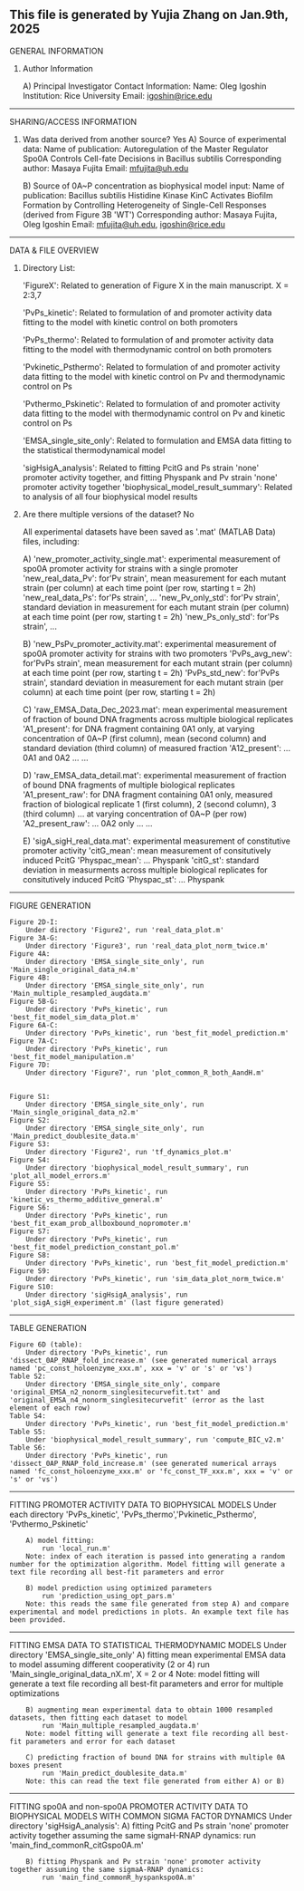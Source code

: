 This file is generated by Yujia Zhang on Jan.9th, 2025
-------------------------------------------------------------------------------------------------------------------------------------------------------
GENERAL INFORMATION

1. Author Information

	A) Principal Investigator Contact Information:
		Name: Oleg Igoshin
		Institution: Rice University 
		Email: igoshin@rice.edu

-------------------------------------------------------------------------------------------------------------------------------------------------------
SHARING/ACCESS INFORMATION

1. Was data derived from another source? Yes
	A) Source of experimental data:
		Name of publication: Autoregulation of the Master Regulator Spo0A Controls Cell-fate Decisions in Bacillus subtilis
		Corresponding author: Masaya Fujita
		Email: mfujita@uh.edu

	B) Source of 0A~P concentration as biophysical model input: 
		Name of publication: Bacillus subtilis Histidine Kinase KinC Activates Biofilm Formation by Controlling Heterogeneity of Single-Cell Responses (derived from Figure 3B 'WT')
		Corresponding author: Masaya Fujita, Oleg Igoshin
		Email: mfujita@uh.edu, igoshin@rice.edu

-------------------------------------------------------------------------------------------------------------------------------------------------------
DATA & FILE OVERVIEW

1. Directory List: 

	'FigureX': Related to generation of Figure X in the main manuscript. X = 2:3,7

	'PvPs_kinetic': Related to formulation of and promoter activity data fitting to the model with kinetic control on both promoters

	'PvPs_thermo': Related to formulation of and promoter activity data fitting to the model with thermodynamic control on both promoters

	'Pvkinetic_Psthermo': Related to formulation of and promoter activity data fitting to the model with kinetic control on Pv and thermodynamic control on Ps

	'Pvthermo_Pskinetic': Related to formulation of and promoter activity data fitting to the model with thermodynamic control on Pv and kinetic control on Ps

	'EMSA_single_site_only': Related to formulation and EMSA data fitting to the statistical thermodynamical model

	'sigHsigA_analysis': Related to fitting PcitG and Ps strain 'none' promoter activity together, and fitting Physpank and Pv strain 'none' promoter activity together
	'biophysical_model_result_summary': Related to analysis of all four biophysical model results

2. Are there multiple versions of the dataset? No

	All experimental datasets have been saved as '.mat' (MATLAB Data) files, including:

	A) 'new_promoter_activity_single.mat': experimental measurement of spo0A promoter activity for strains with a single promoter
		'new_real_data_Pv': for'Pv strain', mean measurement for each mutant strain (per column) at each time point (per row, starting t = 2h)
		'new_real_data_Ps': for'Ps strain', ...
		'new_Pv_only_std': for'Pv strain', standard deviation in measurement for each mutant strain (per column) at each time point (per row, starting t = 2h)
		'new_Ps_only_std': for'Ps strain', ...

	B) 'new_PsPv_promoter_activity.mat': experimental measurement of spo0A promoter activity for strains with two promoters
		'PvPs_avg_new': for'PvPs strain', mean measurement for each mutant strain (per column) at each time point (per row, starting t = 2h)
		'PvPs_std_new': for'PvPs strain', standard deviation in measurement for each mutant strain (per column) at each time point (per row, starting t = 2h)

	C) 'raw_EMSA_Data_Dec_2023.mat': mean experimental measurement of fraction of bound DNA fragments across multiple biological replicates
		'A1_present': for DNA fragment containing 0A1 only, at varying concentration of 0A~P (first column), mean (second column) and standard deviation (third column) of measured fraction
		'A12_present': ... 0A1 and 0A2 ...
		...

	D) 'raw_EMSA_data_detail.mat': experimental measurement of fraction of bound DNA fragments of multiple biological replicates
		'A1_present_raw': for DNA fragment containing 0A1 only, measured fraction of biological replicate 1 (first column), 2 (second column), 3 (third column) ... at varying concentration of 0A~P (per row)
		'A2_present_raw': ... 0A2 only ...
		...

	E) 'sigA_sigH_real_data.mat': experimental measurement of constitutive promoter activity
		'citG_mean': mean measurement of consitutively induced PcitG
		'Physpac_mean': ... Physpank
		'citG_st': standard deviation in measurments across multiple biological replicates for consitutively induced PcitG
		'Physpac_st': ... Physpank

-------------------------------------------------------------------------------------------------------------------------------------------------------
FIGURE GENERATION 

	Figure 2D-I:
		Under directory 'Figure2', run 'real_data_plot.m'
	Figure 3A-G:
		Under directory 'Figure3', run 'real_data_plot_norm_twice.m'
	Figure 4A:
		Under directory 'EMSA_single_site_only', run 'Main_single_original_data_n4.m'
	Figure 4B:
		Under directory 'EMSA_single_site_only', run 'Main_multiple_resampled_augdata.m'
	Figure 5B-G:
		Under directory 'PvPs_kinetic', run 'best_fit_model_sim_data_plot.m'
	Figure 6A-C:
		Under directory 'PvPs_kinetic', run 'best_fit_model_prediction.m'
	Figure 7A-C: 
		Under directory 'PvPs_kinetic', run 'best_fit_model_manipulation.m'
	Figure 7D:
		Under directory 'Figure7', run 'plot_common_R_both_AandH.m'


	Figure S1:
		Under directory 'EMSA_single_site_only', run 'Main_single_original_data_n2.m'
	Figure S2:
		Under directory 'EMSA_single_site_only', run 'Main_predict_doublesite_data.m'
	Figure S3:
		Under directory 'Figure2', run 'tf_dynamics_plot.m'
	Figure S4:
		Under directory 'biophysical_model_result_summary', run 'plot_all_model_errors.m' 
	Figure S5:
		Under directory 'PvPs_kinetic', run 'kinetic_vs_thermo_additive_general.m'
	Figure S6:
		Under directory 'PvPs_kinetic', run 'best_fit_exam_prob_allboxbound_nopromoter.m'
	Figure S7:
		Under directory 'PvPs_kinetic', run 'best_fit_model_prediction_constant_pol.m'
	Figure S8:
		Under directory 'PvPs_kinetic', run 'best_fit_model_prediction.m'
	Figure S9:
		Under directory 'PvPs_kinetic', run 'sim_data_plot_norm_twice.m'
	Figure S10:
		Under directory 'sigHsigA_analysis', run 'plot_sigA_sigH_experiment.m' (last figure generated)


-------------------------------------------------------------------------------------------------------------------------------------------------------
TABLE GENERATION 

	Figure 6D (table):
		Under directory 'PvPs_kinetic', run 'dissect_0AP_RNAP_fold_increase.m' (see generated numerical arrays named 'pc_const_holoenzyme_xxx.m', xxx = 'v' or 's' or 'vs')
	Table S2:
		Under directory 'EMSA_single_site_only', compare 'original_EMSA_n2_nonorm_singlesitecurvefit.txt' and 'original_EMSA_n4_nonorm_singlesitecurvefit' (error as the last element of each row)
	Table S4:
		Under directory 'PvPs_kinetic', run 'best_fit_model_prediction.m'
	Table S5:
		Under 'biophysical_model_result_summary', run 'compute_BIC_v2.m'
	Table S6: 
		Under directory 'PvPs_kinetic', run 'dissect_0AP_RNAP_fold_increase.m' (see generated numerical arrays named 'fc_const_holoenzyme_xxx.m' or 'fc_const_TF_xxx.m', xxx = 'v' or 's' or 'vs')

-------------------------------------------------------------------------------------------------------------------------------------------------------
FITTING PROMOTER ACTIVITY DATA TO BIOPHYSICAL MODELS
	Under each directory 'PvPs_kinetic', 'PvPs_thermo','Pvkinetic_Psthermo', 'Pvthermo_Pskinetic'
		
		A) model fitting:
			run 'local_run.m'
		Note: index of each iteration is passed into generating a random number for the optimization algorithm. Model fitting will generate a text file recording all best-fit parameters and error

		B) model prediction using optimized parameters
			run 'prediction_using_opt_pars.m'
		Note: this reads the same file generated from step A) and compare experimental and model predictions in plots. An example text file has been provided.

-------------------------------------------------------------------------------------------------------------------------------------------------------
FITTING EMSA DATA TO STATISTICAL THERMODYNAMIC MODELS
	Under directory 'EMSA_single_site_only'
		A) fitting mean experimental EMSA data to model assuming different cooperativity (2 or 4)
			run 'Main_single_original_data_nX.m', X = 2 or 4 
		Note: model fitting will generate a text file recording all best-fit parameters and error for multiple optimizations
		
		B) augmenting mean experimental data to obtain 1000 resampled datasets, then fitting each dataset to model
			run 'Main_multiple_resampled_augdata.m'
		Note: model fitting will generate a text file recording all best-fit parameters and error for each dataset

		C) predicting fraction of bound DNA for strains with multiple 0A boxes present
			run 'Main_predict_doublesite_data.m'
		Note: this can read the text file generated from either A) or B)

-------------------------------------------------------------------------------------------------------------------------------------------------------
FITTING spo0A and non-spo0A PROMOTER ACTIVITY DATA TO BIOPHYSICAL MODELS WITH COMMON SIGMA FACTOR DYNAMICS
	Under directory 'sigHsigA_analysis':
		A) fitting PcitG and Ps strain 'none' promoter activity together assuming the same sigmaH-RNAP dynamics:
			run 'main_find_commonR_citGspo0A.m'

		B) fitting Physpank and Pv strain 'none' promoter activity together assuming the same sigmaA-RNAP dynamics:
			run 'main_find_commonR_hyspankspo0A.m'


